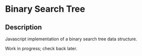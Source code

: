 # Binary Search Tree

## Description
Javascript implementation of a binary search tree data structure.

Work in progress; check back later.